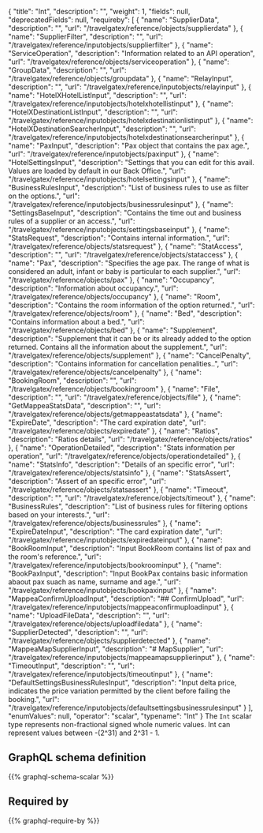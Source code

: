 {
  "title": "Int",
  "description": "",
  "weight": 1,
  "fields": null,
  "deprecatedFields": null,
  "requireby": [
    {
      "name": "SupplierData",
      "description": "",
      "url": "/travelgatex/reference/objects/supplierdata"
    },
    {
      "name": "SupplierFilter",
      "description": "",
      "url": "/travelgatex/reference/inputobjects/supplierfilter"
    },
    {
      "name": "ServiceOperation",
      "description": "Information related to an API operation",
      "url": "/travelgatex/reference/objects/serviceoperation"
    },
    {
      "name": "GroupData",
      "description": "",
      "url": "/travelgatex/reference/objects/groupdata"
    },
    {
      "name": "RelayInput",
      "description": "",
      "url": "/travelgatex/reference/inputobjects/relayinput"
    },
    {
      "name": "HotelXHotelListInput",
      "description": "",
      "url": "/travelgatex/reference/inputobjects/hotelxhotellistinput"
    },
    {
      "name": "HotelXDestinationListInput",
      "description": "",
      "url": "/travelgatex/reference/inputobjects/hotelxdestinationlistinput"
    },
    {
      "name": "HotelXDestinationSearcherInput",
      "description": "",
      "url": "/travelgatex/reference/inputobjects/hotelxdestinationsearcherinput"
    },
    {
      "name": "PaxInput",
      "description": "Pax object that contains the pax age.",
      "url": "/travelgatex/reference/inputobjects/paxinput"
    },
    {
      "name": "HotelSettingsInput",
      "description": "Settings that you can edit for this avail. Values are loaded by default in our Back Office.",
      "url": "/travelgatex/reference/inputobjects/hotelsettingsinput"
    },
    {
      "name": "BusinessRulesInput",
      "description": "List of business rules to use as filter on the options.",
      "url": "/travelgatex/reference/inputobjects/businessrulesinput"
    },
    {
      "name": "SettingsBaseInput",
      "description": "Contains the time out and business rules of a supplier or an access.",
      "url": "/travelgatex/reference/inputobjects/settingsbaseinput"
    },
    {
      "name": "StatsRequest",
      "description": "Contains internal information.",
      "url": "/travelgatex/reference/objects/statsrequest"
    },
    {
      "name": "StatAccess",
      "description": "",
      "url": "/travelgatex/reference/objects/stataccess"
    },
    {
      "name": "Pax",
      "description": "Specifies the age pax. The range of what is considered an adult, infant or baby is particular to each supplier.",
      "url": "/travelgatex/reference/objects/pax"
    },
    {
      "name": "Occupancy",
      "description": "Information about occupancy.",
      "url": "/travelgatex/reference/objects/occupancy"
    },
    {
      "name": "Room",
      "description": "Contains the room information of the option returned.",
      "url": "/travelgatex/reference/objects/room"
    },
    {
      "name": "Bed",
      "description": "Contains information about a bed.",
      "url": "/travelgatex/reference/objects/bed"
    },
    {
      "name": "Supplement",
      "description": "Supplement that it can be or its already added to the option returned. Contains all the information about the supplement.",
      "url": "/travelgatex/reference/objects/supplement"
    },
    {
      "name": "CancelPenalty",
      "description": "Contains information for cancellation penalities..",
      "url": "/travelgatex/reference/objects/cancelpenalty"
    },
    {
      "name": "BookingRoom",
      "description": "",
      "url": "/travelgatex/reference/objects/bookingroom"
    },
    {
      "name": "File",
      "description": "",
      "url": "/travelgatex/reference/objects/file"
    },
    {
      "name": "GetMappeaStatsData",
      "description": "",
      "url": "/travelgatex/reference/objects/getmappeastatsdata"
    },
    {
      "name": "ExpireDate",
      "description": "The card expiration date",
      "url": "/travelgatex/reference/objects/expiredate"
    },
    {
      "name": "Ratios",
      "description": "Ratios details",
      "url": "/travelgatex/reference/objects/ratios"
    },
    {
      "name": "OperationDetailed",
      "description": "Stats information per operation",
      "url": "/travelgatex/reference/objects/operationdetailed"
    },
    {
      "name": "StatsInfo",
      "description": "Details of an specific error",
      "url": "/travelgatex/reference/objects/statsinfo"
    },
    {
      "name": "StatsAssert",
      "description": "Assert of an specific error",
      "url": "/travelgatex/reference/objects/statsassert"
    },
    {
      "name": "Timeout",
      "description": "",
      "url": "/travelgatex/reference/objects/timeout"
    },
    {
      "name": "BusinessRules",
      "description": "List of business rules for filtering options based on your interests.",
      "url": "/travelgatex/reference/objects/businessrules"
    },
    {
      "name": "ExpireDateInput",
      "description": "The card expiration date",
      "url": "/travelgatex/reference/inputobjects/expiredateinput"
    },
    {
      "name": "BookRoomInput",
      "description": "Input BookRoom contains list of pax and the room's reference.",
      "url": "/travelgatex/reference/inputobjects/bookroominput"
    },
    {
      "name": "BookPaxInput",
      "description": "Input BookPax contains basic information abaout pax suach as name, surname and age.",
      "url": "/travelgatex/reference/inputobjects/bookpaxinput"
    },
    {
      "name": "MappeaConfirmUploadInput",
      "description": "## ConfirmUpload",
      "url": "/travelgatex/reference/inputobjects/mappeaconfirmuploadinput"
    },
    {
      "name": "UploadFileData",
      "description": "",
      "url": "/travelgatex/reference/objects/uploadfiledata"
    },
    {
      "name": "SupplierDetected",
      "description": "",
      "url": "/travelgatex/reference/objects/supplierdetected"
    },
    {
      "name": "MappeaMapSupplierInput",
      "description": "# MapSupplier",
      "url": "/travelgatex/reference/inputobjects/mappeamapsupplierinput"
    },
    {
      "name": "TimeoutInput",
      "description": "",
      "url": "/travelgatex/reference/inputobjects/timeoutinput"
    },
    {
      "name": "DefaultSettingsBusinessRulesInput",
      "description": "Input delta price, indicates the price variation permitted by the client before failing the booking.",
      "url": "/travelgatex/reference/inputobjects/defaultsettingsbusinessrulesinput"
    }
  ],
  "enumValues": null,
  "operator": "scalar",
  "typename": "Int"
}
The `Int` scalar type represents non-fractional signed whole numeric values. Int can represent values between -(2^31) and 2^31 - 1. 
## GraphQL schema definition

{{% graphql-schema-scalar %}}

## Required by

{{% graphql-require-by %}}
